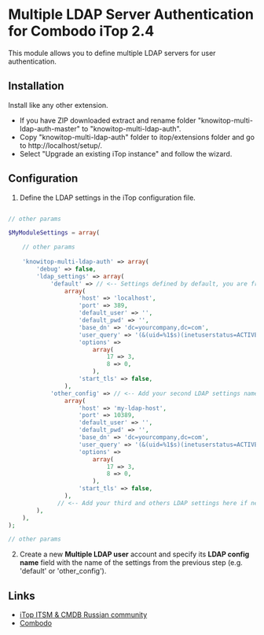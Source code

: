 # Multiple LDAP Server Authentication for Combodo iTop 2.4

This module allows you to define multiple LDAP servers for user authentication.

## Installation

Install like any other extension.

- If you have ZIP downloaded extract and rename folder "knowitop-multi-ldap-auth-master" to "knowitop-multi-ldap-auth".
- Copy "knowitop-multi-ldap-auth" folder to itop/extensions folder and go to http://localhost/setup/.
- Select "Upgrade an existing iTop instance" and follow the wizard.

## Configuration

1. Define the LDAP settings in the iTop configuration file.

```php

// other params

$MyModuleSettings = array(

    // other params
    
    'knowitop-multi-ldap-auth' => array(
        'debug' => false,
        'ldap_settings' => array(
            'default' => // <-- Settings defined by default, you are free to change, rename or remove it
                array(
                    'host' => 'localhost',
                    'port' => 389,
                    'default_user' => '',
                    'default_pwd' => '',
                    'base_dn' => 'dc=yourcompany,dc=com',
                    'user_query' => '(&(uid=%1$s)(inetuserstatus=ACTIVE))',
                    'options' =>
                        array(
                            17 => 3,
                            8 => 0,
                        ),
                    'start_tls' => false,
                ),
            'other_config' => // <-- Add your second LDAP settings named 'other_config' for example
                array(
                    'host' => 'my-ldap-host',
                    'port' => 10389,
                    'default_user' => '',
                    'default_pwd' => '',
                    'base_dn' => 'dc=yourcompany,dc=com',
                    'user_query' => '(&(uid=%1$s)(inetuserstatus=ACTIVE))',
                    'options' =>
                        array(
                            17 => 3,
                            8 => 0,
                        ),
                    'start_tls' => false,
                ),
              // <-- Add your third and others LDAP settings here if needed
        ),
    ),
);

// other params
```

2. Create a new **Multiple LDAP user** account and specify its **LDAP config name** field with the name of the settings from the previous step (e.g. 'default' or 'other_config').

## Links
- [iTop ITSM & CMDB Russian community](http://community.itop-itsm.ru)
- [Combodo](https://www.combodo.com/?lang=en)
